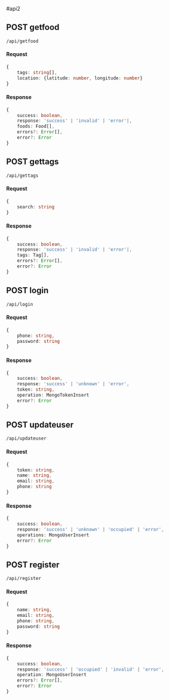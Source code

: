 #api2

## POST getfood
`/api/getfood`

#### Request

```ts
{
    tags: string[],
    location: {latitude: number, longitude: number}
}
```

#### Response

```ts
{
    success: boolean,
    response: 'success' | 'invalid' | 'error'|,
    foods: Food[],
    errors?: Error[],
    error?: Error
}
```


## POST gettags
`/api/gettags`

#### Request

```ts
{
    search: string
}
```

#### Response

```ts
{
    success: boolean,
    response: 'success' | 'invalid' | 'error'|,
    tags: Tag[],
    errors?: Error[],
    error?: Error
}
```


## POST login
`/api/login`

#### Request

```ts
{
    phone: string,
    password: string
}
```

#### Response

```ts
{
    success: boolean,
    response: 'success' | 'unknown' | 'error',
    token: string,
    operation: MongoTokenInsert
    error?: Error
}
```


## POST updateuser
`/api/updateuser`

#### Request

```ts
{
    token: string,
    name: string,
    email: string,
    phone: string
}
```

#### Response

```ts
{
    success: boolean,
    response: 'success' | 'unknown' | 'occupied' | 'error',
    operations: MongoUserInsert
    error?: Error
}
```

## POST register
`/api/register`

#### Request

```ts
{
    name: string,
    email: string,
    phone: string,
    password: string
}
```

#### Response

```ts
{
    success: boolean,
    response: 'success' | 'occupied' | 'invalid' | 'error',
    operation: MongoUserInsert
    errors?: Error[],
    error?: Error
}
```

